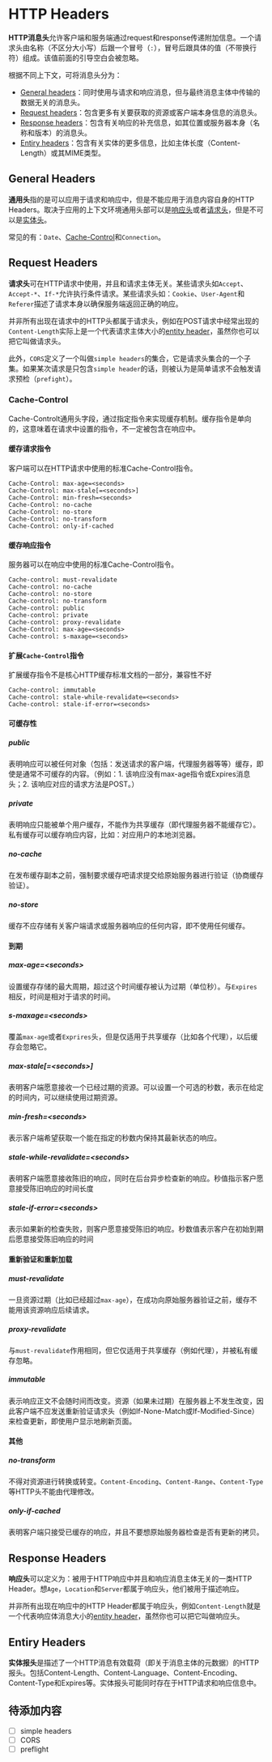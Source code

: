 # HTTP Headers

**HTTP消息头**允许客户端和服务端通过request和response传递附加信息。一个请求头由名称（不区分大小写）后跟一个冒号（`:`），冒号后跟具体的值（不带换行符）组成。该值前面的引导空白会被忽略。

根据不同上下文，可将消息头分为：
- [General headers](#general-headers)：同时使用与请求和响应消息，但与最终消息主体中传输的数据无关的消息头。
- [Request headers](#request-headers)：包含更多有关要获取的资源或客户端本身信息的消息头。
- [Response headers](#response-headers)：包含有关响应的补充信息，如其位置或服务器本身（名称和版本）的消息头。
- [Entiry headers](#entiry-headers)：包含有关实体的更多信息，比如主体长度（Content-Length）或其MIME类型。

## General Headers

**通用头**指的是可以应用于请求和响应中，但是不能应用于消息内容自身的HTTP Headers。取决于应用的上下文环境通用头部可以是[响应头](#response-headers)或者[请求头](#general-headers)，但是不可以是[实体头](#entiry-headers)。

常见的有：`Date`、[Cache-Control](#cache-control)和`Connection`。

## Request Headers

**请求头**可在HTTP请求中使用，并且和请求主体无关。某些请求头如`Accept`、`Accept-*`、`If-*`允许执行条件请求。某些请求头如：`Cookie`、`User-Agent`和`Referer`描述了请求本身以确保服务端返回正确的响应。

并非所有出现在请求中的HTTP头都属于请求头，例如在POST请求中经常出现的`Content-Length`实际上是一个代表请求主体大小的[entity header](#entiry-headers)，虽然你也可以把它叫做请求头。

此外，`CORS`定义了一个叫做`simple headers`的集合，它是请求头集合的一个子集。如果某次请求是只包含`simple header`的话，则被认为是简单请求不会触发请求预检（`prefight`）。

### Cache-Control

Cache-Controlt通用头字段，通过指定指令来实现缓存机制。缓存指令是单向的，这意味着在请求中设置的指令，不一定被包含在响应中。

#### 缓存请求指令

客户端可以在HTTP请求中使用的标准Cache-Control指令。
```
Cache-Control: max-age=<seconds>
Cache-Control: max-stale[=<seconds>]
Cache-Control: min-fresh=<seconds>
Cache-Control: no-cache
Cache-Control: no-store
Cache-Control: no-transform
Cache-Control: only-if-cached
```

#### 缓存响应指令

服务器可以在响应中使用的标准Cache-Control指令。
```
Cache-control: must-revalidate
Cache-control: no-cache
Cache-control: no-store
Cache-control: no-transform
Cache-control: public
Cache-control: private
Cache-control: proxy-revalidate
Cache-Control: max-age=<seconds>
Cache-control: s-maxage=<seconds>
```

#### 扩展`Cache-Control`指令

扩展缓存指令不是核心HTTP缓存标准文档的一部分，兼容性不好
```
Cache-control: immutable
Cache-control: stale-while-revalidate=<seconds>
Cache-control: stale-if-error=<seconds>
```

#### 可缓存性

##### public

表明响应可以被任何对象（包括：发送请求的客户端，代理服务器等等）缓存，即使是通常不可缓存的内容。（例如：1. 该响应没有max-age指令或Expires消息头；2. 该响应对应的请求方法是POST。）

##### private

表明响应只能被单个用户缓存，不能作为共享缓存（即代理服务器不能缓存它）。私有缓存可以缓存响应内容，比如：对应用户的本地浏览器。

##### no-cache

在发布缓存副本之前，强制要求缓存吧请求提交给原始服务器进行验证（协商缓存验证）。

##### no-store

缓存不应存储有关客户端请求或服务器响应的任何内容，即不使用任何缓存。

#### 到期

##### max-age=\<seconds\>

设置缓存存储的最大周期，超过这个时间缓存被认为过期（单位秒）。与`Expires`相反，时间是相对于请求的时间。

##### s-maxage=\<seconds\>

覆盖`max-age`或者`Exprires`头，但是仅适用于共享缓存（比如各个代理），以后缓存会忽略它。

##### max-stale\[=\<seconds\>\]

表明客户端愿意接收一个已经过期的资源。可以设置一个可选的秒数，表示在给定的时间内，可以继续使用过期资源。

##### min-fresh=\<seconds\>

表示客户端希望获取一个能在指定的秒数内保持其最新状态的响应。

##### stale-while-revalidate=\<seconds\><Badge type="warning" text="实验" />

表明客户端愿意接收陈旧的响应，同时在后台异步检查新的响应。秒值指示客户愿意接受陈旧响应的时间长度

##### stale-if-error=\<seconds\><Badge type="warning" text="实验" />

表示如果新的检查失败，则客户愿意接受陈旧的响应。秒数值表示客户在初始到期后愿意接受陈旧响应的时间

#### 重新验证和重新加载

##### must-revalidate

一旦资源过期（比如已经超过`max-age`），在成功向原始服务器验证之前，缓存不能用该资源响应后续请求。

##### proxy-revalidate

与`must-revalidate`作用相同，但它仅适用于共享缓存（例如代理），并被私有缓存忽略。

##### immutable<Badge type="warning" text="实验" />

表示响应正文不会随时间而改变。资源（如果未过期）在服务器上不发生改变，因此客户端不应发送重新验证请求头（例如If-None-Match或If-Modified-Since）来检查更新，即使用户显示地刷新页面。

#### 其他

##### no-transform

不得对资源进行转换或转变。`Content-Encoding`、`Content-Range`、`Content-Type`等HTTP头不能由代理修改。

##### only-if-cached

表明客户端只接受已缓存的响应，并且不要想原始服务器检查是否有更新的拷贝。



## Response Headers

**响应头**可以定义为：被用于HTTP响应中并且和响应消息主体无关的一类HTTP Header。想`Age`，`Location`和`Server`都属于响应头，他们被用于描述响应。

并非所有出现在响应中的HTTP Header都属于响应头，例如`Content-Length`就是一个代表响应体消息大小的[entity header](#entiry-headers)，虽然你也可以把它叫做响应头。

## Entiry Headers

**实体报头**是描述了一个HTTP消息有效载荷（即关于消息主体的元数据）的HTTP报头。包括Content-Length、Content-Language、Content-Encoding、Content-Type和Expires等。实体报头可能同时存在于HTTP请求和响应信息中。

















## 待添加内容
 - [ ] simple headers
 - [ ] CORS
 - [ ] preflight

